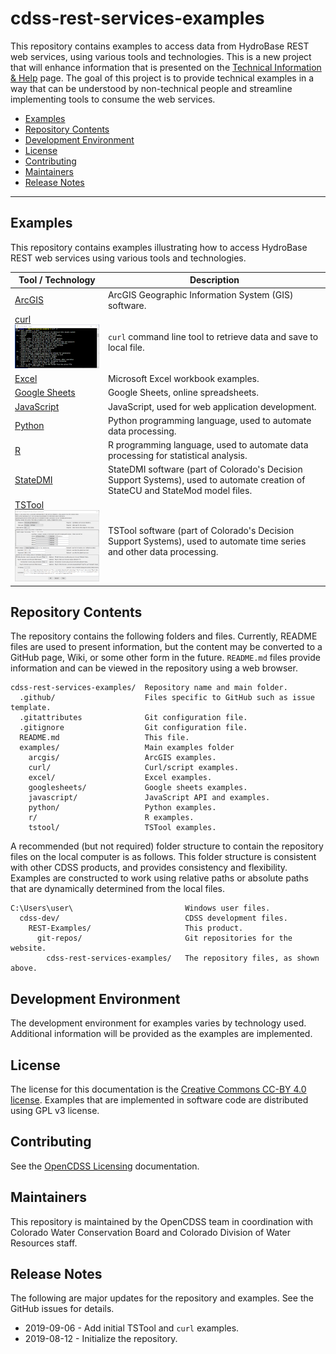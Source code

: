 # cdss-rest-services-examples #

This repository contains examples to access data from HydroBase REST web services,
using various tools and technologies.
This is a new project that will enhance information that is presented on the 
[Technical Information & Help](https://dwr.state.co.us/rest/get/help#TechInfoHelp) page.
The goal of this project is to provide technical examples in a way that can be understood
by non-technical people and streamline implementing tools to consume the web services.

* [Examples](#examples)
* [Repository Contents](#repository-contents)
* [Development Environment](#development-environment)
* [License](#license)
* [Contributing](#contributing)
* [Maintainers](#maintainers)
* [Release Notes](#release-notes)

------------------

## Examples ##

This repository contains examples illustrating how to access HydroBase REST web services
using various tools and technologies.

| **Tool / Technology** | **Description** |
| --------------------- | --------------- |
| [ArcGIS](examples/arcgis/README.md) | ArcGIS Geographic Information System (GIS) software. |
| [curl](examples/curl/README.md)<br>![curl](README-resources/images/curl-thumbnail.png) | `curl` command line tool to retrieve data and save to local file. |
| [Excel](examples/excel/README.md) | Microsoft Excel workbook examples. |
| [Google Sheets](examples/googlesheets/README.md) | Google Sheets, online spreadsheets. |
| [JavaScript](examples/javascript/README.md) | JavaScript, used for web application development. |
| [Python](examples/python/README.md) | Python programming language, used to automate data processing. |
| [R](examples/r/README.md) | R programming language, used to automate data processing for statistical analysis. |
| [StateDMI](examples/statedmi/README.md)| StateDMI software (part of Colorado's Decision Support Systems), used to automate creation of StateCU and StateMod model files. |
| [TSTool](examples/tstool/README.md)<br>![TSTool](README-resources/images/tstool-thumbnail.png) | TSTool software (part of Colorado's Decision Support Systems), used to automate time series and other data processing. |

## Repository Contents ##

The repository contains the following folders and files.
Currently, README files are used to present information,
but the content may be converted to a GitHub page, Wiki, or some other form in the future.
`README.md` files provide information and can be viewed in the repository using a web browser.

```text
cdss-rest-services-examples/  Repository name and main folder.
  .github/                    Files specific to GitHub such as issue template.
  .gitattributes              Git configuration file.
  .gitignore                  Git configuration file.
  README.md                   This file.
  examples/                   Main examples folder
    arcgis/                   ArcGIS examples.
    curl/                     Curl/script examples.
    excel/                    Excel examples.
    googlesheets/             Google sheets examples.
    javascript/               JavaScript API and examples.
    python/                   Python examples.
    r/                        R examples.
    tstool/                   TSTool examples.
```

A recommended (but not required) folder structure to contain the repository files on the local computer is as follows.
This folder structure is consistent with other CDSS products, and provides consistency and flexibility.
Examples are constructed to work using relative paths or absolute paths that are dynamically determined
from the local files.

```
C:\Users\user\                         Windows user files.
  cdss-dev/                            CDSS development files.
    REST-Examples/                     This product.
      git-repos/                       Git repositories for the website.
        cdss-rest-services-examples/   The repository files, as shown above.
```

## Development Environment ##

The development environment for examples varies by technology used.
Additional information will be provided as the examples are implemented.

## License ##

The license for this documentation is the [Creative Commons CC-BY 4.0 license](LICENSE.md).
Examples that are implemented in software code are distributed using GPL v3 license.

## Contributing ##

See the [OpenCDSS Licensing](http://opencdss.state.co.us/opencdss/licensing/) documentation.

## Maintainers ##

This repository is maintained by the OpenCDSS team in coordination with
Colorado Water Conservation Board and Colorado Division of Water Resources staff.

## Release Notes ##

The following are major updates for the repository and examples.
See the GitHub issues for details.

* 2019-09-06 - Add initial TSTool and `curl` examples.
* 2019-08-12 - Initialize the repository.
